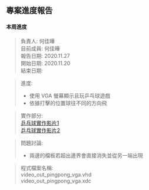 ## 專案進度報告
#### 本周進度
> 負責人: 何佳曄 \
> 目前成員: 何佳曄 \
> 報告日期: 2020.11.27 \
> 開始日期: 2020.11.20 \
> 結束日期: 

> 進度:  
> * 使用 VGA 螢幕顯示且玩乒乓球遊戲   
> * 依據打擊的位置球往不同的方向飛  

> 實作部分:  
> [乒乓球實作影片1](https://drive.google.com/file/d/1cx5e87o8t2VbzjyqEA-TgOCNKX9wB-Pk/view?usp=sharing)  
> [乒乓球實作影片2](https://drive.google.com/file/d/1H7-WLFPHP_LOq9tE38c5P5waZKvh8pJ7/view?usp=sharing)   

> 問題討論:  
> * 兩邊的檔板若超出邊界會直接消失並從另一端出現  

> 程式檔案名稱:  
> video_out_pingpong_vga.vhd  
> video_out_pingpong_vga.xdc  
